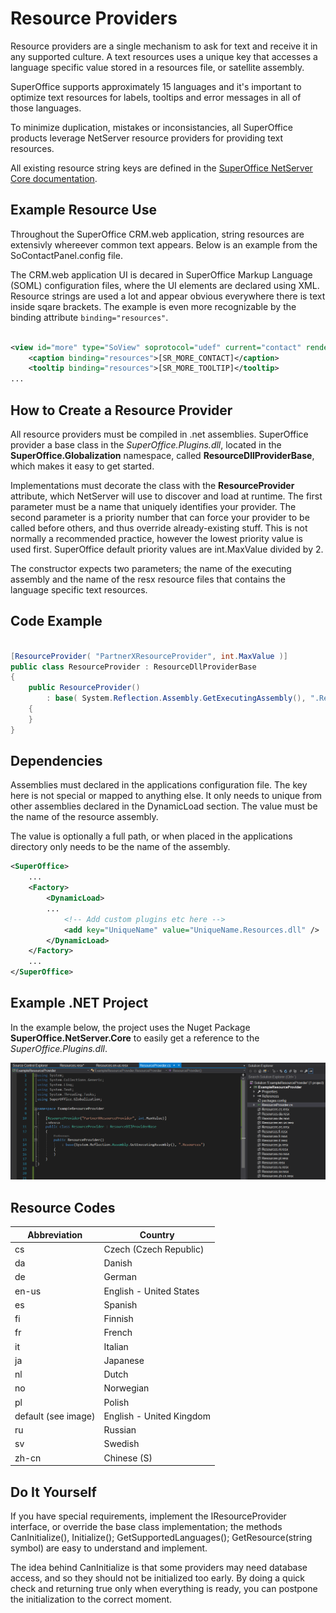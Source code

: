 # Resource Providers

Resource providers are a single mechanism to ask for text and receive it in any supported culture. A text resources uses a unique key that accesses a language specific value stored in a resources file, or satellite assembly.

SuperOffice supports approximately 15 languages and it's important to optimize text resources for labels, tooltips and error messages in all of those languages.

To minimize duplication, mistakes or inconsistancies, all SuperOffice products leverage NetServer resource providers for providing text resources.

All existing resource string keys are defined in the [SuperOffice NetServer Core documentation](https://community.superoffice.com/documentation/SDK/SO.NetServer.Data.Access/html/T_SuperOffice_Globalization_RC.htm).

## Example Resource Use

Throughout the SuperOffice CRM.web application, string resources are extensivly whereever common text appears. Below is an example from the SoContactPanel.config file.

The CRM.web application UI is decared in SuperOffice Markup Language (SOML) configuration files, where the UI elements are declared using XML. Resource strings are used a lot and appear obvious everywhere there is text inside sqare brackets. The example is even more recognizable by the binding attribute ```binding="resources"```.

``` xml

<view id="more" type="SoView" soprotocol="udef" current="contact" rendermode="display" ...>
    <caption binding="resources">[SR_MORE_CONTACT]</caption>
    <tooltip binding="resources">[SR_MORE_TOOLTIP]</tooltip>
...
```

## How to Create a Resource Provider

All resource providers must be compiled in .net assemblies. SuperOffice provider a base class in the _SuperOffice.Plugins.dll_, located in the __SuperOffice.Globalization__ namespace, called __ResourceDllProviderBase__, which makes it easy to get started.

Implementations must decorate the class with the  __ResourceProvider__ attribute, which NetServer will use to discover and load at runtime. The first parameter must be a name that uniquely identifies your provider. The second parameter is a priority number that can force your provider to be called before others, and thus override already-existing stuff. This is not normally a recommended practice, however the lowest priority value is used first. SuperOffice default priority values are int.MaxValue divided by 2.

The constructor expects two parameters; the name of the executing assembly and the name of the resx resource files that contains the language specific text resources.

## Code Example

``` csharp

[ResourceProvider( "PartnerXResourceProvider", int.MaxValue )]
public class ResourceProvider : ResourceDllProviderBase
{
    public ResourceProvider()
        : base( System.Reflection.Assembly.GetExecutingAssembly(), ".Resources" )
    {
    }
}

```

## Dependencies

Assemblies must declared in the applications configuration file. The key here is not special or mapped to anything else. It only needs to unique from other assemblies declared in the DynamicLoad section. The value must be the name of the resource assembly.

The value is optionally a full path, or when placed in the applications directory only needs to be the name of the assembly.

``` xml
<SuperOffice>
    ...
    <Factory>
        <DynamicLoad>
        ...
            <!-- Add custom plugins etc here -->
            <add key="UniqueName" value="UniqueName.Resources.dll" />
        </DynamicLoad>
    </Factory>
    ...
</SuperOffice>

```

## Example .NET Project

In the example below, the project uses the Nuget Package __SuperOffice.NetServer.Core__ to easily get a reference to the _SuperOffice.Plugins.dll_.

![Example .Net Project](netserver-resource-provider.png)

## Resource Codes

|Abbreviation       | Country               |
|-------------------|-----------------------|
|cs|Czech (Czech Republic)|
|da|Danish|
|de|German|
|en-us| English - United States|
|es| Spanish|
|fi|Finnish|
|fr|French|
|it|Italian|
|ja|Japanese|
|nl|Dutch|
|no|Norwegian|
|pl|Polish|
|default (see image)|English - United Kingdom|
|ru|Russian|
|sv|Swedish|
|zh-cn|Chinese (S)|

## Do It Yourself

If you have special requirements, implement the IResourceProvider interface, or override the base class implementation; the methods CanInitialize(), Initialize(); GetSupportedLanguages(); GetResource(string symbol) are easy to understand and implement.

The idea behind CanInitialize is that some providers may need database access, and so they should not be initialized too early. By doing a quick check and returning true only when everything is ready, you can postpone the initialization to the correct moment.